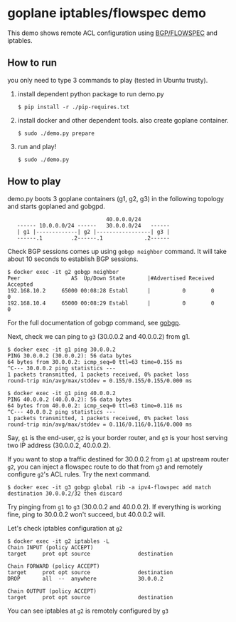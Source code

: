 goplane iptables/flowspec demo
===

This demo shows remote ACL configuration using [BGP/FLOWSPEC](https://tools.ietf.org/html/rfc5575) and iptables.

## How to run
you only need to type 3 commands to play (tested in Ubuntu trusty).

1. install dependent python package to run demo.py

     ```
     $ pip install -r ./pip-requires.txt
     ```
2. install docker and other dependent tools. also create goplane container.

     ```
     $ sudo ./demo.py prepare
     ```
3. run and play!

     ```
     $ sudo ./demo.py
     ```

## How to play

demo.py boots 3 goplane containers (g1, g2, g3) in the following topology
and starts goplaned and gobgpd.

```
                               40.0.0.0/24
   ------ 10.0.0.0/24 ------   30.0.0.0/24   ------
   | g1 |-------------| g2 |-----------------| g3 |
   ------.1         .2------.1             .2------
```

Check BGP sessions comes up using `gobgp neighbor` command.
It will take about 10 seconds to establish BGP sessions.

```shell
$ docker exec -it g2 gobgp neighbor
Peer                AS  Up/Down State       |#Advertised Received Accepted
192.168.10.2     65000 00:08:28 Establ      |          0        0        0
192.168.10.4     65000 00:08:29 Establ      |          0        0        0
```

For the full documentation of gobgp command, see [gobgp](https://github.com/osrg/gobgp/blob/master/docs/sources/cli-command-syntax.md).

Next, check we can ping to `g3` (30.0.0.2 and 40.0.0.2) from g1.

```shell
$ docker exec -it g1 ping 30.0.0.2
PING 30.0.0.2 (30.0.0.2): 56 data bytes
64 bytes from 30.0.0.2: icmp_seq=0 ttl=63 time=0.155 ms
^C--- 30.0.0.2 ping statistics ---
1 packets transmitted, 1 packets received, 0% packet loss
round-trip min/avg/max/stddev = 0.155/0.155/0.155/0.000 ms

$ docker exec -it g1 ping 40.0.0.2
PING 40.0.0.2 (40.0.0.2): 56 data bytes
64 bytes from 40.0.0.2: icmp_seq=0 ttl=63 time=0.116 ms
^C--- 40.0.0.2 ping statistics ---
1 packets transmitted, 1 packets received, 0% packet loss
round-trip min/avg/max/stddev = 0.116/0.116/0.116/0.000 ms
```

Say, `g1` is the end-user, `g2` is your border router, and `g3` is your host
serving two IP address (30.0.0.2, 40.0.0.2).

If you want to stop a traffic destined for 30.0.0.2 from `g1` at upstream
router `g2`, you can inject a flowspec route to do that from `g3` and remotely
configure `g2`'s ACL rules. Try the next command.

```shell
$ docker exec -it g3 gobgp global rib -a ipv4-flowspec add match destination 30.0.0.2/32 then discard
```

Try pinging from `g1` to `g3` (30.0.0.2 and 40.0.0.2).
If everything is working fine, ping to 30.0.0.2 won't succeed, but 40.0.0.2 will.

Let's check iptables configuration at `g2`

```shell
$ docker exec -it g2 iptables -L
Chain INPUT (policy ACCEPT)
target     prot opt source               destination

Chain FORWARD (policy ACCEPT)
target     prot opt source               destination
DROP       all  --  anywhere             30.0.0.2

Chain OUTPUT (policy ACCEPT)
target     prot opt source               destination
```

You can see iptables at `g2` is remotely configured by `g3`
